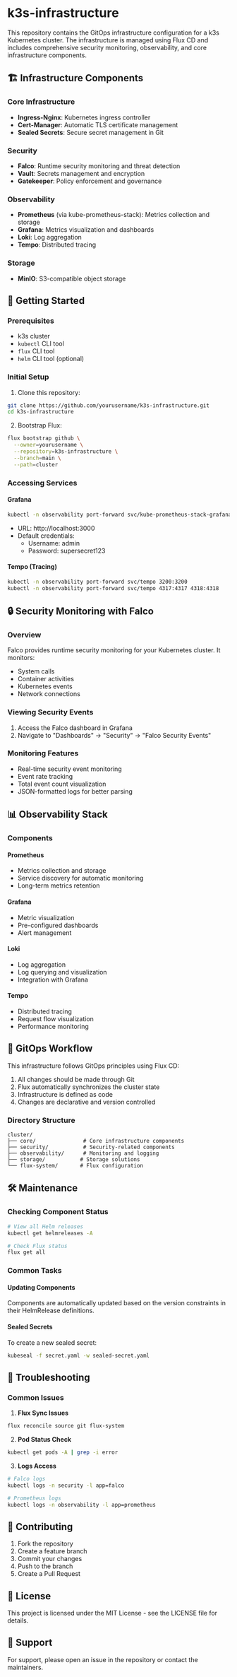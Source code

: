 # k3s-infrastructure

This repository contains the GitOps infrastructure configuration for a k3s Kubernetes cluster. The infrastructure is managed using Flux CD and includes comprehensive security monitoring, observability, and core infrastructure components.

## 🏗️ Infrastructure Components

### Core Infrastructure
- **Ingress-Nginx**: Kubernetes ingress controller
- **Cert-Manager**: Automatic TLS certificate management
- **Sealed Secrets**: Secure secret management in Git

### Security
- **Falco**: Runtime security monitoring and threat detection
- **Vault**: Secrets management and encryption
- **Gatekeeper**: Policy enforcement and governance

### Observability
- **Prometheus** (via kube-prometheus-stack): Metrics collection and storage
- **Grafana**: Metrics visualization and dashboards
- **Loki**: Log aggregation
- **Tempo**: Distributed tracing

### Storage
- **MinIO**: S3-compatible object storage

## 🚀 Getting Started

### Prerequisites
- k3s cluster
- `kubectl` CLI tool
- `flux` CLI tool
- `helm` CLI tool (optional)

### Initial Setup

1. Clone this repository:
```bash
git clone https://github.com/yourusername/k3s-infrastructure.git
cd k3s-infrastructure
```

2. Bootstrap Flux:
```bash
flux bootstrap github \
  --owner=yourusername \
  --repository=k3s-infrastructure \
  --branch=main \
  --path=cluster
```

### Accessing Services

#### Grafana
```bash
kubectl -n observability port-forward svc/kube-prometheus-stack-grafana 3000:80
```
- URL: http://localhost:3000
- Default credentials:
  - Username: admin
  - Password: supersecret123

#### Tempo (Tracing)
```bash
kubectl -n observability port-forward svc/tempo 3200:3200
kubectl -n observability port-forward svc/tempo 4317:4317 4318:4318
```

## 🔒 Security Monitoring with Falco

### Overview
Falco provides runtime security monitoring for your Kubernetes cluster. It monitors:
- System calls
- Container activities
- Kubernetes events
- Network connections

### Viewing Security Events
1. Access the Falco dashboard in Grafana
2. Navigate to "Dashboards" -> "Security" -> "Falco Security Events"

### Monitoring Features
- Real-time security event monitoring
- Event rate tracking
- Total event count visualization
- JSON-formatted logs for better parsing

## 📊 Observability Stack

### Components

#### Prometheus
- Metrics collection and storage
- Service discovery for automatic monitoring
- Long-term metrics retention

#### Grafana
- Metric visualization
- Pre-configured dashboards
- Alert management

#### Loki
- Log aggregation
- Log querying and visualization
- Integration with Grafana

#### Tempo
- Distributed tracing
- Request flow visualization
- Performance monitoring

## 🔄 GitOps Workflow

This infrastructure follows GitOps principles using Flux CD:

1. All changes should be made through Git
2. Flux automatically synchronizes the cluster state
3. Infrastructure is defined as code
4. Changes are declarative and version controlled

### Directory Structure
```
cluster/
├── core/               # Core infrastructure components
├── security/           # Security-related components
├── observability/      # Monitoring and logging
├── storage/           # Storage solutions
└── flux-system/       # Flux configuration
```

## 🛠️ Maintenance

### Checking Component Status
```bash
# View all Helm releases
kubectl get helmreleases -A

# Check Flux status
flux get all
```

### Common Tasks

#### Updating Components
Components are automatically updated based on the version constraints in their HelmRelease definitions.

#### Sealed Secrets
To create a new sealed secret:
```bash
kubeseal -f secret.yaml -w sealed-secret.yaml
```

## 🚨 Troubleshooting

### Common Issues

1. **Flux Sync Issues**
```bash
flux reconcile source git flux-system
```

2. **Pod Status Check**
```bash
kubectl get pods -A | grep -i error
```

3. **Logs Access**
```bash
# Falco logs
kubectl logs -n security -l app=falco

# Prometheus logs
kubectl logs -n observability -l app=prometheus
```

## 📝 Contributing

1. Fork the repository
2. Create a feature branch
3. Commit your changes
4. Push to the branch
5. Create a Pull Request

## 📄 License

This project is licensed under the MIT License - see the LICENSE file for details.

## 🤝 Support

For support, please open an issue in the repository or contact the maintainers.